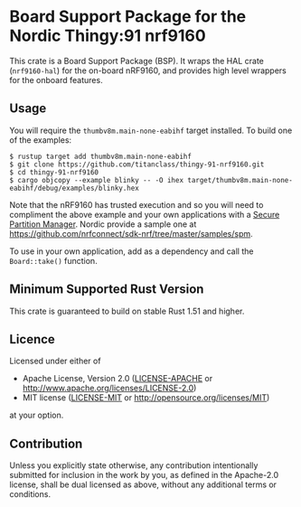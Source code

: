 # Board Support Package for the Nordic Thingy:91 nrf9160

This crate is a Board Support Package (BSP). It wraps the HAL crate
(`nrf9160-hal`) for the on-board nRF9160, and provides high level wrappers for
the onboard features.

## Usage

You will require the `thumbv8m.main-none-eabihf` target installed. To build one
of the examples:

```console
$ rustup target add thumbv8m.main-none-eabihf
$ git clone https://github.com/titanclass/thingy-91-nrf9160.git
$ cd thingy-91-nrf9160
$ cargo objcopy --example blinky -- -O ihex target/thumbv8m.main-none-eabihf/debug/examples/blinky.hex
```

Note that the nRF9160 has trusted execution and so you will need to compliment the above example and your own applications with a 
[Secure Partition Manager](https://developer.nordicsemi.com/nRF_Connect_SDK/doc/latest/nrf/samples/spm/README.html#secure-partition-manager).
Nordic provide a sample one at https://github.com/nrfconnect/sdk-nrf/tree/master/samples/spm.

To use in your own application, add as a dependency and call the
`Board::take()` function.

## Minimum Supported Rust Version

This crate is guaranteed to build on stable Rust 1.51 and higher.

## Licence

Licensed under either of

- Apache License, Version 2.0 ([LICENSE-APACHE](LICENSE-APACHE) or
  http://www.apache.org/licenses/LICENSE-2.0)
- MIT license ([LICENSE-MIT](LICENSE-MIT) or http://opensource.org/licenses/MIT)

at your option.

## Contribution

Unless you explicitly state otherwise, any contribution intentionally
submitted for inclusion in the work by you, as defined in the Apache-2.0
license, shall be dual licensed as above, without any additional terms or
conditions.

